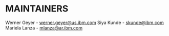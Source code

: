 # MAINTAINERS

Werner Geyer - werner.geyer@us.ibm.com
Siya Kunde - skunde@ibm.com
Mariela Lanza - mlanza@ar.ibm.com